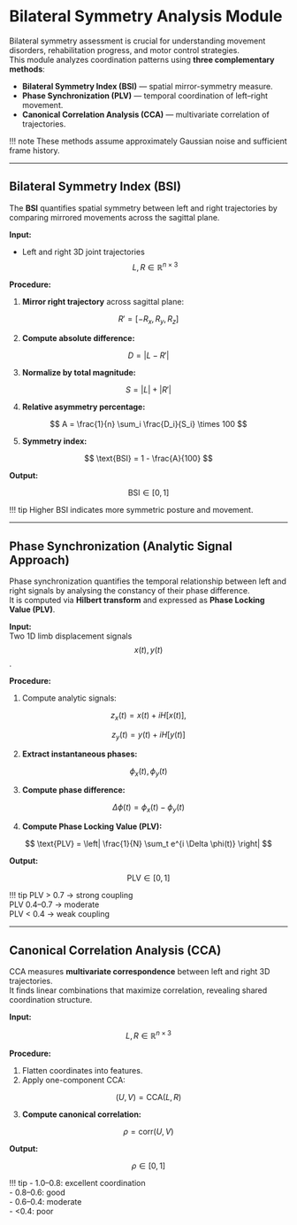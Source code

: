 # Bilateral Symmetry Analysis Module

Bilateral symmetry assessment is crucial for understanding movement disorders, rehabilitation progress, and motor control strategies.  
This module analyzes coordination patterns using **three complementary methods**:

- **Bilateral Symmetry Index (BSI)** — spatial mirror-symmetry measure.
- **Phase Synchronization (PLV)** — temporal coordination of left–right movement.
- **Canonical Correlation Analysis (CCA)** — multivariate correlation of trajectories.

!!! note
    These methods assume approximately Gaussian noise and sufficient frame history.

---

## Bilateral Symmetry Index (BSI)

The **BSI** quantifies spatial symmetry between left and right trajectories by comparing mirrored movements across the sagittal plane.

**Input:**  
- Left and right 3D joint trajectories $$ L, R \in \mathbb{R}^{n \times 3} $$

**Procedure:**

1. **Mirror right trajectory** across sagittal plane:  

$$ 
R' = [-R_x, R_y, R_z] 
$$

<ol start="2">
<li>
<strong>Compute absolute difference:</strong>  
</li>
</ol>

$$
D = |L - R'| 
$$

<ol start="3">
<li>
<strong>Normalize by total magnitude:</strong>  
</li>
</ol>

$$ 
S = |L| + |R'| 
$$

<ol start="4">
<li>
<strong>Relative asymmetry percentage:</strong>  
</li>
</ol>

$$ 
A = \frac{1}{n} \sum_i \frac{D_i}{S_i} \times 100 
$$

<ol start="5">
<li>
<strong>Symmetry index:</strong>  
</li>
</ol>
 
$$ 
\text{BSI} = 1 - \frac{A}{100} 
$$

**Output:**  

$$ 
\text{BSI} \in [0, 1]
$$

!!! tip
    Higher BSI indicates more symmetric posture and movement.

---

## Phase Synchronization (Analytic Signal Approach)

Phase synchronization quantifies the temporal relationship between left and right signals by analysing the constancy of their phase difference.  
It is computed via **Hilbert transform** and expressed as **Phase Locking Value (PLV)**.

**Input:**  
Two 1D limb displacement signals $$ x(t), y(t) $$.

**Procedure:**

1. Compute analytic signals:  

$$ 
z_x(t) = x(t) + iH[x(t)],  
$$

$$
z_y(t) = y(t) + iH[y(t)] 
$$

<ol start="2">
<li>
<strong>Extract instantaneous phases:</strong>  
</li>
</ol>
  
$$ 
\phi_x(t), \phi_y(t) 
$$

<ol start="3">
<li>
<strong>Compute phase difference:</strong>  
</li>
</ol>

$$
\Delta \phi(t) = \phi_x(t) - \phi_y(t) 
$$

<ol start="4">
<li>
<strong>Compute Phase Locking Value (PLV):</strong>  
</li>
</ol>

$$
\text{PLV} = \left| \frac{1}{N} \sum_t e^{i \Delta \phi(t)} \right| 
$$

**Output:** 

$$
\text{PLV} \in [0, 1] 
$$

!!! tip
    PLV > 0.7 → strong coupling  
    PLV 0.4–0.7 → moderate  
    PLV < 0.4 → weak coupling

---

## Canonical Correlation Analysis (CCA)

CCA measures **multivariate correspondence** between left and right 3D trajectories.  
It finds linear combinations that maximize correlation, revealing shared coordination structure.

**Input:**  

$$
L, R \in \mathbb{R}^{n \times 3} 
$$

**Procedure:**

1. Flatten coordinates into features.  
2. Apply one-component CCA:  

$$
(U, V) = \text{CCA}(L, R) 
$$

<ol start="3">
<li>
<strong>Compute canonical correlation:</strong>  
</li>
</ol>

$$
\rho = \text{corr}(U, V) 
$$

**Output:** 

$$
\rho \in [0, 1] 
$$

!!! tip
    - 1.0–0.8: excellent coordination  
    - 0.8–0.6: good  
    - 0.6–0.4: moderate  
    - <0.4: poor